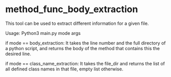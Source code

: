 # method_func_body_extraction

This tool can be used to extract different information for a given file.


Usage: Python3 main.py mode args

if mode == body_extraction:
    It takes the line number and the full directory of a python script, and returns the body of the method that contains this the desired line.

if mode == class_name_extraction:
    It takes the file_dir and returns the list of all defined class names in that file, empty list otherwise.